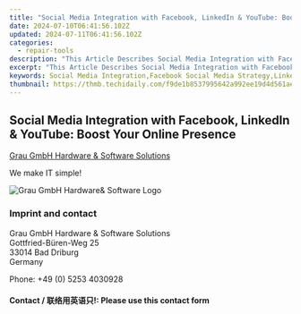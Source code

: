 ```yaml
---
title: "Social Media Integration with Facebook, LinkedIn & YouTube: Boost Your Online Presence"
date: 2024-07-10T06:41:56.102Z
updated: 2024-07-11T06:41:56.102Z
categories:
  - repair-tools
description: "This Article Describes Social Media Integration with Facebook, LinkedIn & YouTube: Boost Your Online Presence"
excerpt: "This Article Describes Social Media Integration with Facebook, LinkedIn & YouTube: Boost Your Online Presence"
keywords: Social Media Integration,Facebook Social Media Strategy,LinkedIn Content Optimization,YouTube Video Marketing Strategies,Cross-Platform Social Media Integration,Enhance Social Media Engagement,Multi-Channel Marketing Strategy
thumbnail: https://thmb.techidaily.com/f9de1b8537995642a992ee19d4d561ae28b96c9f39e2e2df9627023fc6a490d6.jpg
---
```


## Social Media Integration with Facebook, LinkedIn & YouTube: Boost Your Online Presence

[Grau GmbH Hardware & Software Solutions](https://main.grauonline.de/)

We make IT simple!

![Grau GmbH Hardware& Software Logo](https://main.grauonline.de/wp-content/uploads/2021/05/output-onlinepngtools.png)

### Imprint and contact

 Grau GmbH Hardware & Software Solutions  
 Gottfried-Büren-Weg 25  
 33014 Bad Driburg  
 Germany

Phone: +49 (0) 5253 4030928

#### Contact / 联络用英语只!: Please use this contact form

<ins class="adsbygoogle"
     style="display:block"
     data-ad-format="autorelaxed"
     data-ad-client="ca-pub-7571918770474297"
     data-ad-slot="1223367746"></ins>



<ins class="adsbygoogle"
     style="display:block"
     data-ad-client="ca-pub-7571918770474297"
     data-ad-slot="8358498916"
     data-ad-format="auto"
     data-full-width-responsive="true"></ins>


